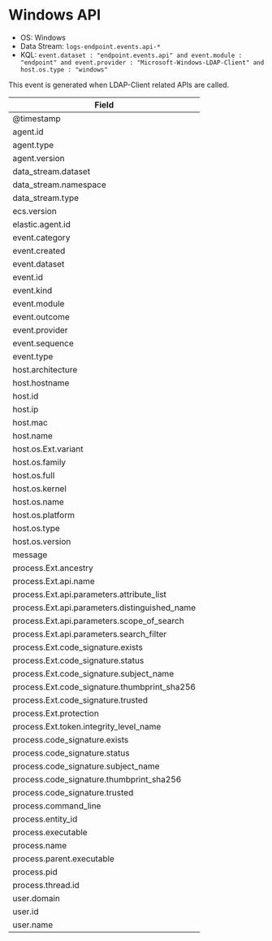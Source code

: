 # Windows API

- OS: Windows
- Data Stream: `logs-endpoint.events.api-*`
- KQL: `event.dataset : "endpoint.events.api" and event.module : "endpoint" and event.provider : "Microsoft-Windows-LDAP-Client" and host.os.type : "windows"`

This event is generated when LDAP-Client related APIs are called.

| Field |
|---|
| @timestamp |
| agent.id |
| agent.type |
| agent.version |
| data_stream.dataset |
| data_stream.namespace |
| data_stream.type |
| ecs.version |
| elastic.agent.id |
| event.category |
| event.created |
| event.dataset |
| event.id |
| event.kind |
| event.module |
| event.outcome |
| event.provider |
| event.sequence |
| event.type |
| host.architecture |
| host.hostname |
| host.id |
| host.ip |
| host.mac |
| host.name |
| host.os.Ext.variant |
| host.os.family |
| host.os.full |
| host.os.kernel |
| host.os.name |
| host.os.platform |
| host.os.type |
| host.os.version |
| message |
| process.Ext.ancestry |
| process.Ext.api.name |
| process.Ext.api.parameters.attribute_list |
| process.Ext.api.parameters.distinguished_name |
| process.Ext.api.parameters.scope_of_search |
| process.Ext.api.parameters.search_filter |
| process.Ext.code_signature.exists |
| process.Ext.code_signature.status |
| process.Ext.code_signature.subject_name |
| process.Ext.code_signature.thumbprint_sha256 |
| process.Ext.code_signature.trusted |
| process.Ext.protection |
| process.Ext.token.integrity_level_name |
| process.code_signature.exists |
| process.code_signature.status |
| process.code_signature.subject_name |
| process.code_signature.thumbprint_sha256 |
| process.code_signature.trusted |
| process.command_line |
| process.entity_id |
| process.executable |
| process.name |
| process.parent.executable |
| process.pid |
| process.thread.id |
| user.domain |
| user.id |
| user.name |

